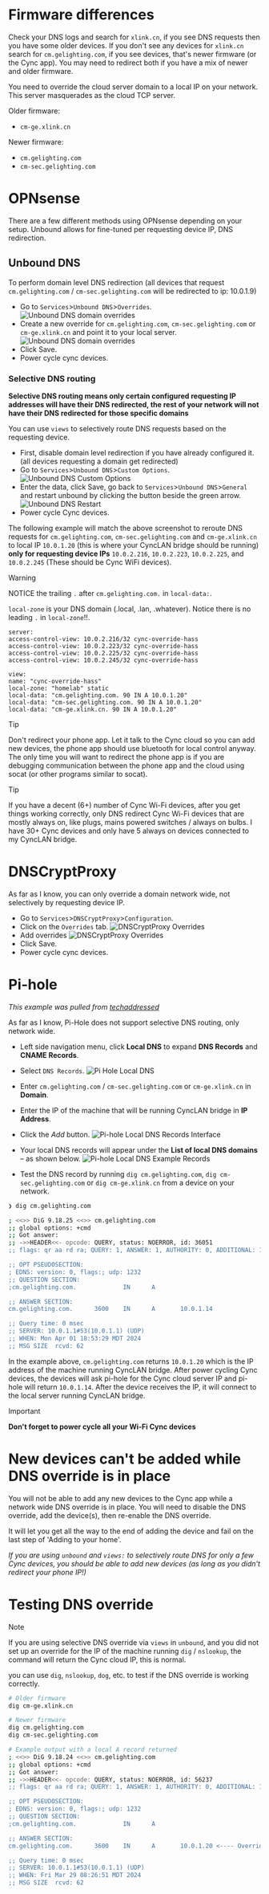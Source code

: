 # Firmware differences

Check your DNS logs and search for `xlink.cn`, if you see DNS requests 
then you have some older devices. If you don't see any devices for `xlink.cn` search for `cm.gelighting.com`, 
if you see devices, that's newer firmware (or the Cync app). You may need to redirect both if you have a mix of newer and older firmware.

You need to override the cloud server domain to a local IP on your network. This server masquerades as the cloud TCP server.

Older firmware:
 - `cm-ge.xlink.cn`

Newer firmware:
 - `cm.gelighting.com`
 - `cm-sec.gelighting.com`


# OPNsense
There are a few different methods using OPNsense depending on your setup. Unbound allows for fine-tuned per 
requesting device IP, DNS redirection.

## Unbound DNS
To perform domain level DNS redirection (all devices that request `cm.gelighting.com` / `cm-sec.gelighting.com`
will be redirected to ip: 10.0.1.9)

- Go to `Services`>`Unbound DNS`>`Overrides`.
![Unbound DNS domain overrides](./assets/opnsense_unbound_host_overrides_.png)
- Create a new override for `cm.gelighting.com`, `cm-sec.gelighting.com` or `cm-ge.xlink.cn` and point it to your local server.
![Unbound DNS domain overrides](./assets/opnsense_unbound_edit_host_overrides.png)
- Click Save.
- Power cycle cync devices.

### Selective DNS routing
**Selective DNS routing means only certain configured requesting IP addresses will have their DNS redirected, 
the rest of your network will not have their DNS redirected for those specific domains**

You can use `views` to selectively route DNS requests based on the requesting device.

- First, disable domain level redirection if you have already configured it. (all devices requesting a domain get redirected)
- Go to `Services`>`Unbound DNS`>`Custom Options`.
![Unbound DNS Custom Options](./assets/opnsense_unbound_custom_options.png)
- Enter the data, click Save, go back to `Services`>`Unbound DNS`>`General` and restart unbound by clicking the button beside the green arrow.
![Unbound DNS Restart](./assets/opnsense_unbound_restart.png)
- Power cycle Cync devices.

The following example will match the above screenshot to reroute DNS requests for `cm.gelighting.com`, `cm-sec.gelighting.com` 
and `cm-ge.xlink.cn` to local IP `10.0.1.20` (this is where your CyncLAN bridge should be running) 
**only for requesting device IPs** `10.0.2.216`, `10.0.2.223`, `10.0.2.225`, and `10.0.2.245` (These should be Cync WiFi devices).


>[!WARNING]
> NOTICE the trailing `.` after `cm.gelighting.com.` in `local-data:`.
> 
> `local-zone` is your DNS domain (.local, .lan, .whatever). Notice there is no leading `.` in `local-zone`!!.

```
server:
access-control-view: 10.0.2.216/32 cync-override-hass
access-control-view: 10.0.2.223/32 cync-override-hass
access-control-view: 10.0.2.225/32 cync-override-hass
access-control-view: 10.0.2.245/32 cync-override-hass

view:
name: "cync-override-hass"
local-zone: "homelab" static
local-data: "cm.gelighting.com. 90 IN A 10.0.1.20"
local-data: "cm-sec.gelighting.com. 90 IN A 10.0.1.20"
local-data: "cm-ge.xlink.cn. 90 IN A 10.0.1.20"
```

>[!TIP]
> Don't redirect your phone app. Let it talk to the Cync cloud so you can add new devices, the phone app 
> should use bluetooth for local control anyway. The only time you will want to redirect the phone app is if you are 
> debugging communication between the phone app and the cloud using socat (or other programs similar to socat). 

>[!TIP]
> If you have a decent (6+) number of Cync Wi-Fi devices, after you get things working correctly,
> only DNS redirect Cync Wi-Fi devices that are mostly always on, like plugs, mains powered switches / always on bulbs.
> I have 30+ Cync devices and only have 5 always on devices connected to my CyncLAN bridge.

# DNSCryptProxy
As far as I know, you can only override a domain network wide, not selectively by requesting device IP.

- Go to `Services`>`DNSCryptProxy`>`Configuration`.
- Click on the `Overrides` tab.
![DNSCryptProxy Overrides](./assets/opnsense_dnscrypt_overrides.png)
- Add overrides
![DNSCryptProxy Overrides](./assets/opnsense_dnscrypt_edit_overrides.png)
- Click Save.
- Power cycle cync devices.


# Pi-hole
*This example was pulled from [techaddressed](https://www.techaddressed.com/tutorials/using-pi-hole-local-dns/)*

As far as I know, Pi-Hole does not support selective DNS routing, only network wide.

- Left side navigation menu, click **Local DNS** to expand **DNS Records** and **CNAME Records**. 
- Select `DNS Records`.
![Pi Hole Local DNS](./assets/pi-hole-local-dns-menu-items.webp)

- Enter `cm.gelighting.com` / `cm-sec.gelighting.com` or `cm-ge.xlink.cn` in **Domain**.
- Enter the IP of the machine that will be running CyncLAN bridge in **IP Address**. 
- Click the *Add* button.
![Pi-hole Local DNS Records Interface](./assets/pi-hole-local-dns-interface.webp)

- Your local DNS records will appear under the **List of local DNS domains** – as shown below.
![Pi-hole Local DNS Example Records](./assets/pi-hole-local-dns-examples.webp)

- Test the DNS record by running `dig cm.gelighting.com`, `dig cm-sec.gelighting.com` or `dig cm-ge.xlink.cn` from a device on your network.
```bash
❯ dig cm.gelighting.com

; <<>> DiG 9.18.25 <<>> cm.gelighting.com
;; global options: +cmd
;; Got answer:
;; ->>HEADER<<- opcode: QUERY, status: NOERROR, id: 36051
;; flags: qr aa rd ra; QUERY: 1, ANSWER: 1, AUTHORITY: 0, ADDITIONAL: 1

;; OPT PSEUDOSECTION:
; EDNS: version: 0, flags:; udp: 1232
;; QUESTION SECTION:
;cm.gelighting.com.             IN      A

;; ANSWER SECTION:
cm.gelighting.com.      3600    IN      A       10.0.1.14

;; Query time: 0 msec
;; SERVER: 10.0.1.1#53(10.0.1.1) (UDP)
;; WHEN: Mon Apr 01 18:53:29 MDT 2024
;; MSG SIZE  rcvd: 62
```
In the example above, `cm.gelighting.com` returns `10.0.1.20` which is the IP address of the machine running CyncLAN bridge. 
After power cycling Cync devices, the devices will ask pi-hole for the Cync cloud server IP and pi-hole will return `10.0.1.14`.
After the device receives the IP, it will connect to the local server running CyncLAN bridge.

>[!IMPORTANT]
> **Don't forget to power cycle all your Wi-Fi Cync devices**

# New devices can't be added while DNS override is in place
You will not be able to add any new devices to the Cync app while a network wide DNS override is in place.
You will need to disable the DNS override, add the device(s), then re-enable the DNS override.

It will let you get all the way to the end of adding the device and fail on the last step of 'Adding to your home'.

*If you are using `unbound` and `views:` to selectively route DNS for only a few Cync devices, 
you should be able to add new devices (as long as you didn't redirect your phone IP!)*

# Testing DNS override
>[!NOTE] 
> If you are using selective DNS override via `views` in
> `unbound`, and you did not set up an override for the IP of the
> machine running `dig` / `nslookup`, the command will return the Cync cloud IP, this is normal.

you can use `dig`, `nslookup`, `dog`, etc. to test if the DNS override is working correctly. 

 ```bash
# Older firmware
dig cm-ge.xlink.cn

# Newer firmware
dig cm.gelighting.com
dig cm-sec.gelighting.com

# Example output with a local A record returned
; <<>> DiG 9.18.24 <<>> cm.gelighting.com
;; global options: +cmd
;; Got answer:
;; ->>HEADER<<- opcode: QUERY, status: NOERROR, id: 56237
;; flags: qr aa rd ra; QUERY: 1, ANSWER: 1, AUTHORITY: 0, ADDITIONAL: 1

;; OPT PSEUDOSECTION:
; EDNS: version: 0, flags:; udp: 1232
;; QUESTION SECTION:
;cm.gelighting.com.             IN      A

;; ANSWER SECTION:
cm.gelighting.com.      3600    IN      A       10.0.1.20 <---- Overridden to a local machine running CyncLAN bridge

;; Query time: 0 msec
;; SERVER: 10.0.1.1#53(10.0.1.1) (UDP)
;; WHEN: Fri Mar 29 08:26:51 MDT 2024
;; MSG SIZE  rcvd: 62
```
